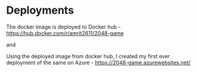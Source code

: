# Deployments
The docker image is deployed to Docker hub - https://hub.docker.com/r/amrit2611/2048-game

and 

Using the deployed image from docker hub, I created my first ever deployment of the same on Azure - https://2048-game.azurewebsites.net/
